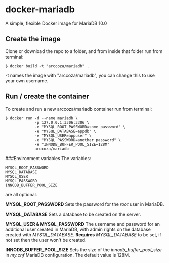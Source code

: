 # docker-mariadb
A simple, flexible Docker image for MariaDB 10.0

## Create the image

Clone or download the repo to a folder, and from inside that folder run from terminal:

```
$ docker build -t "arccoza/mariadb" .
```

-t names the image with "arccoza/mariadb", you can change this to use your own username.

## Run / create the container

To create and run a new arccoza/mariadb container run from terminal:

```
$ docker run -d --name mariadb \
             -p 127.0.0.1:3306:3306 \
             -e "MYSQL_ROOT_PASSWORD=some password" \
             -e "MYSQL_DATABASE=appdb" \
             -e "MYSQL_USER=appuser" \
             -e "MYSQL_PASSWORD=another password" \
             -e "INNODB_BUFFER_POOL_SIZE=128M"
             arccoza/mariadb
```

###Environment variables
The variables:
```
MYSQL_ROOT_PASSWORD
MYSQL_DATABASE
MYSQL_USER
MYSQL_PASSWORD
INNODB_BUFFER_POOL_SIZE
```
are all optional.

**MYSQL_ROOT_PASSWORD**
Sets the password for the *root* user in MariaDB.

**MYSQL_DATABASE**
Sets a database to be created on the server.

**MYSQL_USER & MYSQL_PASSWORD**
The username and password for an additional user created in MariaDB, 
with admin rights on the database created with *MYSQL_DATABASE*.
**Requires** *MYSQL_DATABASE* to be set, if not set then the user won't be created.

**INNODB_BUFFER_POOL_SIZE**
Sets the size of the *innodb_buffer_pool_size* in *my.cnf* MariaDB configuration. 
The default value is 128M.
